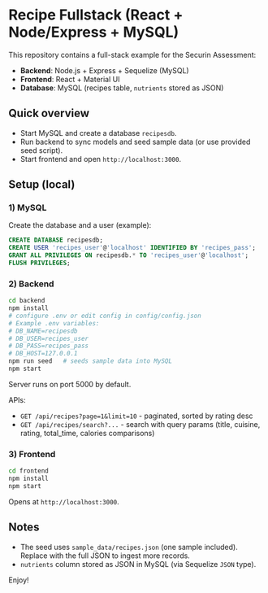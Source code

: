 # Recipe Fullstack (React + Node/Express + MySQL)

This repository contains a full-stack example for the Securin Assessment:
- **Backend**: Node.js + Express + Sequelize (MySQL)
- **Frontend**: React + Material UI
- **Database**: MySQL (recipes table, `nutrients` stored as JSON)

## Quick overview

- Start MySQL and create a database `recipesdb`.
- Run backend to sync models and seed sample data (or use provided seed script).
- Start frontend and open `http://localhost:3000`.

## Setup (local)

### 1) MySQL
Create the database and a user (example):
```sql
CREATE DATABASE recipesdb;
CREATE USER 'recipes_user'@'localhost' IDENTIFIED BY 'recipes_pass';
GRANT ALL PRIVILEGES ON recipesdb.* TO 'recipes_user'@'localhost';
FLUSH PRIVILEGES;
```

### 2) Backend
```bash
cd backend
npm install
# configure .env or edit config in config/config.json
# Example .env variables:
# DB_NAME=recipesdb
# DB_USER=recipes_user
# DB_PASS=recipes_pass
# DB_HOST=127.0.0.1
npm run seed   # seeds sample data into MySQL
npm start
```
Server runs on port 5000 by default.

APIs:
- `GET /api/recipes?page=1&limit=10` - paginated, sorted by rating desc
- `GET /api/recipes/search?...` - search with query params (title, cuisine, rating, total_time, calories comparisons)

### 3) Frontend
```bash
cd frontend
npm install
npm start
```
Opens at `http://localhost:3000`.

## Notes
- The seed uses `sample_data/recipes.json` (one sample included). Replace with the full JSON to ingest more records.
- `nutrients` column stored as JSON in MySQL (via Sequelize `JSON` type).

Enjoy!